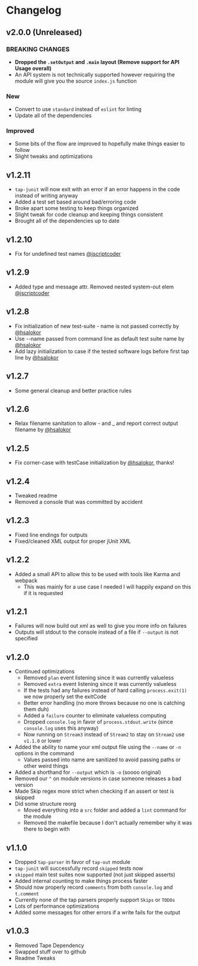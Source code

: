 # Changelog

## v2.0.0 (Unreleased)

### BREAKING CHANGES
- **Dropped the `.setOutput` and `.main` layout (Remove support for API Usage overall)**
- An API system is not technically supported however requiring the module will give you the source `index.js` function

### New
- Convert to use `standard` instead of `eslint` for linting
- Update all of the dependencies

### Improved

- Some bits of the flow are improved to hopefully make things easier to follow
- Slight tweaks and optimizations

## v1.2.11

- `tap-junit` will now exit with an error if an error happens in the code instead of writing anyway
- Added a test set based around bad/erroring code
- Broke apart some testing to keep things organized
- Slight tweak for code cleanup and keeping things consistent
- Brought all of the dependencies up to date

## v1.2.10

- Fix for undefined test names [@jscriptcoder](https://github.com/jscriptcoder)

## v1.2.9

- Added type and message attr. Removed nested system-out elem [@jscriptcoder](https://github.com/jscriptcoder)

## v1.2.8

- Fix initialization of new test-suite - name is not passed correctly by [@hsalokor](https://github.com/hsalokor)
- Use --name passed from command line as default test suite name by [@hsalokor](https://github.com/hsalokor)
- Add lazy initialization to case if the tested software logs before first tap line by [@hsalokor](https://github.com/hsalokor)

## v1.2.7

- Some general cleanup and better practice rules

## v1.2.6

- Relax filename sanitation to allow - and _ and report correct output filename by [@hsalokor](https://github.com/hsalokor)

## v1.2.5

- Fix corner-case with testCase initialization by [@hsalokor](https://github.com/hsalokor), thanks!

## v1.2.4

- Tweaked readme
- Removed a console that was committed by accident

## v1.2.3

- Fixed line endings for outputs
- Fixed/cleaned XML output for proper jUnit XML

## v1.2.2

- Added a small API to allow this to be used with tools like Karma and webpack
  - This was mainly for a use case I needed I will happily expand on this if it is requested

## v1.2.1

- Failures will now build out xml as well to give you more info on failures
- Outputs will stdout to the console instead of a file if `--output` is not specified

## v1.2.0

- Continued optimizations
  - Removed `plan` event listening since it was currently valueless
  - Removed `extra` event listening since it was currently valueless
  - If the tests had any failures instead of hard calling `process.exit(1)` we now properly set the exitCode
  - Better error handling (no more throws because no one is catching them duh)
  - Added a `failure` counter to eliminate valueless computing
  - Dropped `console.log` in favor of `process.stdout.write` (since `console.log` uses this anyway)
  - Now running on `Stream3` instead of `Stream2` to stay on `Stream2` use `v1.1.0` or lower
- Added the ability to name your xml output file using the `--name` or `-n` options in the command
  - Values passed into name are sanitized to avoid passing paths or other weird things
- Added a shorthand for `--output` which is `-o` (soooo original)
- Removed our `^` on module versions in case someone releases a bad version
- Made Skip regex more strict when checking if an assert or test is skipped
- Did some structure reorg
  - Moved everything into a `src` folder and added a `lint` command for the module
  - Removed the makefile because I don't actually remember why it was there to begin with

## v1.1.0

- Dropped `tap-parser` in favor of `tap-out` module
- `tap-junit` will successfully record `skipped` tests now
- `skipped` main test suites now supported (not just skipped asserts)
- Added internal counting to make things process faster
- Should now properly record `comments` from both `console.log` and `t.comment`
- Currently none of the tap parsers properly support `Skips` or `TODOs`
- Lots of performance optimizations
- Added some messages for other errors if a write fails for the output

## v1.0.3
- Removed Tape Dependency
- Swapped stuff over to github
- Readme Tweaks
